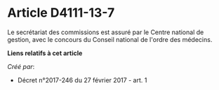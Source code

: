 # Article D4111-13-7

Le secrétariat des commissions est assuré par le Centre national de gestion, avec le concours du Conseil national de l'ordre
des médecins.

**Liens relatifs à cet article**

_Créé par_:

  - Décret n°2017-246 du 27 février 2017 - art. 1
